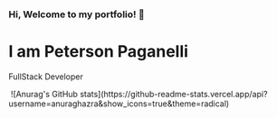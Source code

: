 ### Hi, Welcome to my portfolio! 👋
<h1>I am Peterson Paganelli</h1>
<p>FullStack Developer</p>
<img src="https://github-readme-stats.vercel.app/api/top-langs/?username=Peterson-Paganelli" alt="">
![Anurag's GitHub stats](https://github-readme-stats.vercel.app/api?username=anuraghazra&show_icons=true&theme=radical)


<!--
**Peterson-Paganelli/Peterson-Paganelli** is a ✨ _special_ ✨ repository because its `README.md` (this file) appears on your GitHub profile.

Here are some ideas to get you started:

- 🔭 I’m currently working on ...
- 🌱 I’m currently learning ...
- 👯 I’m looking to collaborate on ...
- 🤔 I’m looking for help with ...
- 💬 Ask me about ...
- 📫 How to reach me: ...
- 😄 Pronouns: ...
- ⚡ Fun fact: ...
-->
